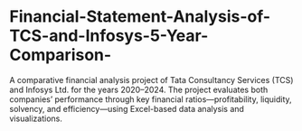 # Financial-Statement-Analysis-of-TCS-and-Infosys-5-Year-Comparison-
A comparative financial analysis project of Tata Consultancy Services (TCS) and Infosys Ltd. for the years 2020–2024. The project evaluates both companies’ performance through key financial ratios—profitability, liquidity, solvency, and efficiency—using Excel-based data analysis and visualizations. 
